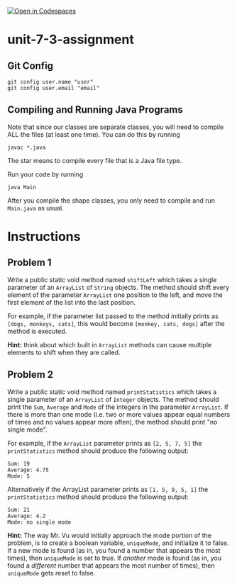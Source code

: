 [![Open in Codespaces](https://classroom.github.com/assets/launch-codespace-2972f46106e565e64193e422d61a12cf1da4916b45550586e14ef0a7c637dd04.svg)](https://classroom.github.com/open-in-codespaces?assignment_repo_id=18334745)
# unit-7-3-assignment

## Git Config
```
git config user.name "user"
git config user.email "email"
```

## Compiling and Running Java Programs
Note that since our classes are separate classes, you will need to compile ALL the files (at least one time).  You can do this by running
```
javac *.java
```
The star means to compile every file that is a Java file type.

Run your code by running
```
java Main
```

After you compile the shape classes, you only need to compile and run `Main.java` as usual.

# Instructions  

## Problem 1
Write a public static void method named `shiftLeft` which takes a single parameter of an `ArrayList` of `String` objects. The method should shift every element of the parameter `ArrayList` one position to the left, and move the first element of the list into the last position.

For example, if the parameter list passed to the method initially prints as `[dogs, monkeys, cats]`, this would become `[monkey, cats, dogs]` after the method is executed.

**Hint:** think about which built in `ArrayList` methods can cause multiple elements to shift when they are called.

## Problem 2
Write a public static void method named `printStatistics` which takes a single parameter of an `ArrayList` of `Integer` objects. The method should print the `Sum`, `Average` and `Mode` of the integers in the parameter `ArrayList`. If there is more than one mode (i.e. two or more values appear equal numbers of times and no values appear more often), the method should print "no single mode".

For example, if the `ArrayList` parameter prints as `[2, 5, 7, 5]` the `printStatistics` method should produce the following output:
```
Sum: 19
Average: 4.75
Mode: 5
```
Alternatively if the ArrayList parameter prints as `[1, 5, 9, 5, 1]` the `printStatistics` method should produce the following output:
```
Sum: 21
Average: 4.2
Mode: no single mode
```

**Hint:** The way Mr. Vu would initially approach the mode portion of the problem, is to create a boolean variable, `uniqueMode`, and initialize it to false.  If a new mode is found (as in, you found a number that appears the most times), then `uniqueMode` is set to true.  If *another* mode is found (as in, you found a *different* number that appears the most number of times), then `uniqueMode` gets reset to false.
  
